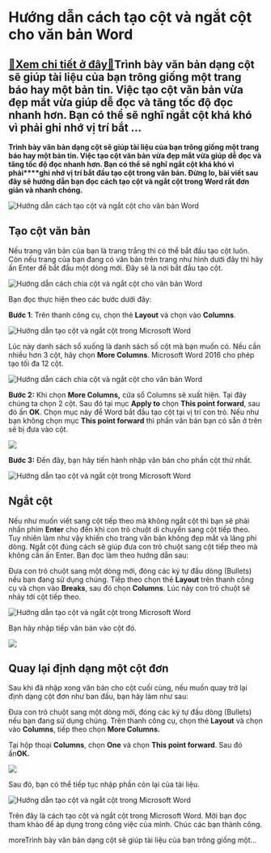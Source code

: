 Hướng dẫn cách tạo cột và ngắt cột cho văn bản Word
===================================================

[:gift:Xem chi tiết ở đây:gift:](https://hddtvn.com/huong-dan-cach-tao-cot-va-ngat-cot-cho-van-ban-word/)Trình bày văn bản dạng cột sẽ giúp tài liệu của bạn trông giống một trang báo hay một bản tin. Việc tạo cột văn bản vừa đẹp mắt vừa giúp dễ đọc và tăng tốc độ đọc nhanh hơn. Bạn có thể sẽ nghĩ ngắt cột khá khó vì phải ghi nhớ vị trí bắt …
----------------------------------------------------------------------------------------------------------------------------------------------------------------------------------------------------------------------------------------------

**Trình bày văn bản dạng cột sẽ giúp tài liệu của bạn trông giống một trang báo hay một bản tin. Việc tạo cột văn bản vừa đẹp mắt vừa giúp dễ đọc và tăng tốc độ đọc nhanh hơn. Bạn có thể sẽ nghĩ** **ngắt cột khá khó vì phải****ghi nhớ vị trí bắt đầu tạo cột trong văn bản. Đừng lo, bài viết sau đây sẽ hướng dẫn bạn đọc cách tạo cột và ngắt cột trong Word rất đơn giản và nhanh chóng.**


![Hướng dẫn cách tạo cột và ngắt cột cho văn bản Word](https://hddtvn.com/wp-content/uploads/2021/01/VJ0gPW5.png "Hướng dẫn cách tạo cột và ngắt cột cho văn bản Word")


Tạo cột văn bản
---------------


Nếu trang văn bản của bạn là trang trắng thì có thể bắt đầu tạo cột luôn. Còn nếu trang của bạn đang có văn bản trên trang như hình dưới đây thì hãy ấn Enter để bắt đầu một dòng mới. Đây sẽ là nơi bắt đầu tạo cột.


![Hướng dẫn cách chia cột và ngắt cột cho văn bản Word](https://hddtvn.com/wp-content/uploads/2021/01/KRDUIqs.png "Hướng dẫn cách chia cột và ngắt cột cho văn bản Word")


Bạn đọc thực hiện theo các bước dưới đây:


**Bước 1**: Trên thanh công cụ, chọn thẻ **Layout** và chọn vào **Columns**.


![Hướng dẫn tạo cột và ngắt cột trong Microsoft Word](https://hddtvn.com/wp-content/uploads/2021/01/59HjbnE.png "Hướng dẫn tạo cột và ngắt cột trong Microsoft Word")


Lúc này danh sách sổ xuống là danh sách số cột mà bạn muốn có. Nếu cần nhiều hơn 3 cột, hãy chọn **More Columns**. Microsoft Word 2016 cho phép tạo tối đa 12 cột.


![Hướng dẫn cách chia cột và ngắt cột cho văn bản Word](https://hddtvn.com/wp-content/uploads/2021/01/OoSEWUZ.png "Hướng dẫn cách chia cột và ngắt cột cho văn bản Word")


**Bước 2:** Khi chọn **More Columns,** cửa sổ Columns sẽ xuất hiện. Tại đây chúng ta chọn 2 cột. Sau đó tại mục **Apply to** chọn **This point forward**, sau đó ấn **OK**. Chọn mục này để Word bắt đầu tạo cột tại vị trí con trỏ. Nếu như bạn không chọn mục **This point forward** thì phần văn bản bạn có sẵn ở trên sẽ bị đưa vào cột.


![](https://hddtvn.com/wp-content/uploads/2021/01/qR488DQ.png)


**Bước 3:** Đến đây, bạn hãy tiến hành nhập văn bản cho phần cột thứ nhất.


![Hướng dẫn tạo cột và ngắt cột trong Microsoft Word](https://hddtvn.com/wp-content/uploads/2021/01/fPgfpg5.png "Hướng dẫn tạo cột và ngắt cột trong Microsoft Word")


Ngắt cột
--------


Nếu như muốn viết sang cột tiếp theo mà không ngắt cột thì bạn sẽ phải nhấn phím **Enter** cho đến khi con trỏ chuột di chuyển sang cột tiếp theo. Tuy nhiên làm như vậy khiến cho trang văn bản không đẹp mắt và lãng phí dòng. Ngắt cột đúng cách sẽ giúp đưa con trỏ chuột sang cột tiếp theo mà không cần ấn Enter. Bạn đọc làm theo hướng dẫn sau:


Đưa con trỏ chuột sang một dòng mới, đóng các ký tự đầu dòng (Bullets) nếu bạn đang sử dụng chúng. Tiếp theo chọn thẻ **Layout** trên thanh công cụ và chọn vào **Breaks**, sau đó chọn **Columns**. Lúc này con trỏ chuột sẽ nhảy tới cột tiếp theo.


![Hướng dẫn tạo cột và ngắt cột trong Microsoft Word](https://hddtvn.com/wp-content/uploads/2021/01/vzDQVDg.png "Hướng dẫn tạo cột và ngắt cột trong Microsoft Word")


Bạn hãy nhập tiếp văn bản vào cột đó.


![](https://hddtvn.com/wp-content/uploads/2021/01/wG8SMxf.png)


Quay lại định dạng một cột đơn
------------------------------


Sau khi đã nhập xong văn bản cho cột cuối cùng, nếu muốn quay trở lại định dạng cột đơn như ban đầu, bạn hãy làm như sau:


Đưa con trỏ chuột sang một dòng mới, đóng các ký tự đầu dòng (Bullets) nếu bạn đang sử dụng chúng. Trên thanh công cụ, chọn thẻ **Layout** và chọn vào **Columns**, tiếp theo chọn **More Columns.**


Tại hộp thoại **Columns**, chọn **One** và chọn **This point forward**. Sau đó ấn**OK.**


![](https://hddtvn.com/wp-content/uploads/2021/01/XWtfJ6I.png)


Sau đó, bạn có thể tiếp tục nhập phần còn lại của tài liệu.


![Hướng dẫn tạo cột và ngắt cột trong Microsoft Word](https://hddtvn.com/wp-content/uploads/2021/01/0mNroa4.png "Hướng dẫn tạo cột và ngắt cột trong Microsoft Word")


Trên đây là cách tạo cột và ngắt cột trong Microsoft Word. Mời bạn đọc tham khảo để áp dụng trong công việc của mình. Chúc các bạn thành công.


moreTrình bày văn bản dạng cột sẽ giúp tài liệu của bạn trông giống một…

